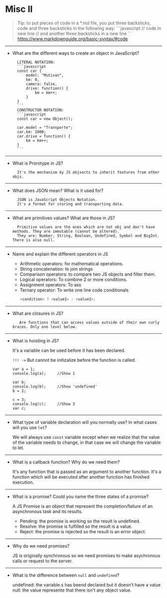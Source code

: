 # Misc II

> Tip: to put pieces of code in a *.md file, you put three backsticks, code and three backsticks in the following way: 
\```javascript 
// code in new line
// and another three backsticks in a new line
\```
https://www.markdownguide.org/basic-syntax/#code

---
- What are the different ways to create an object in JavaScript?

        LITERAL NOTATION:
        ```javascript
        const car {
            model: "Mutivan",
            km: 0,
            camera: false,
            drive: function() {
                km = km++;
            }
        }
        ```
        CONSTRUCTOR NOTATION:
        ```javascript
        const car = new Object();

        car.model = "Transporte";
        car.km: 1000;
        car.drive = function() {
            km = km++;
        }
        ```

---
- What is Prorotype in JS?

        It's the mechanism by JS objsects to inherit features from other objs.
---
- What does JSON mean? What is it used for?

        JSON is JavaScript Objects Notation.
        It's a format for storing and transporting data.
---
- What are primitives values? What are those in JS?

        Primitive values are the ones which are not obj and don't have methods. They are immutable (cannot be altered).
        They are: Number, String, Boolean, Undefined, Symbol and BigInt. There is also null.
---
- Name and explain the different operators in JS

    - Arithmetic operators: for mathematical operations.
    - String concatenation: to join strings
    - Comparison operators: to compare two JS objects and filter them.
    - Logical operators: To combine 2 or more conditions.
    - Assignment operators: To ass
    - Ternary operator: To write one line code conditionals
        ```javascript
        <condition> ? <value1> : <value2>;
        ```
---
- What are closures in JS?

         Are functions that can access values outside of their own curly braces. Only one level below.
---
- What is hoisting in JS?

    It's a variable can be used before it has been declared. 
    
    ``!!! ->`` But cannot be initizalize before the function is called.

    ```javescript
    var a = 1;
    console.log(a);     //Show 1

    var b;
    console.log(b);     //Show 'undefined'
    b = 2;

    c = 3;
    console.log(c);     //Show 3
    var c;
    ```

---
- What type of variable declaration will you normally use? In what cases will you use `let`?

    We will always use ``const`` variable except when we realize that the value of the variable needs to change, in that case we will change the variable to let. 
---
- What is a callback function? Why do we need them?

    It's any function that is passed as an argument to another function.
    It's a function which will be executed after another function has finished execution.
---
- What is a promise? Could you name the three states of a promise?

    A JS Promise is an object that represent the completion/failure of an asynchronous task and its results.
    - Pending: the promise is working so the result is undefined.
    - Resolve: the promise is fulfilled so the result is a value.
    - Reject: the promise is rejected so the result is an error object.
---
- Why do we need promises?

    JS is originally synchronous so we need promises to make asychronous calls or request to the server.
---
- What is the difference between `null` and `undefined`?

    undefined: the variable.s has beend declared but it doesn't have a value
    null: the value represente that there isn't any  object value.
